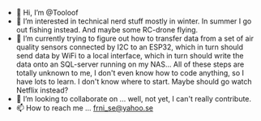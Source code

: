 - 👋 Hi, I’m @Tooloof
- 👀 I’m interested in technical nerd stuff mostly in winter. In summer I go out fishing instead. And maybe some RC-drone flying.
- 🌱 I’m currently trying to figure out how to transfer data from a set of air quality sensors connected by I2C to an ESP32,
which in turn should send data by WiFi to a local interface,
which in  turn should write the data onto an SQL-server running on my NAS...
All of these steps are totally unknown to me, I don't even know how to code anything, so I have lots to learn. 
I don't know where to start. Maybe should go watch Netflix instead?
- 💞️ I’m looking to collaborate on ... well, not yet, I can't really contribute.
- 📫 How to reach me ... frni_se@yahoo.se

<!---
Tooloof/Tooloof is a ✨ special ✨ repository because its `README.md` (this file) appears on your GitHub profile.
You can click the Preview link to take a look at your changes.
--->

